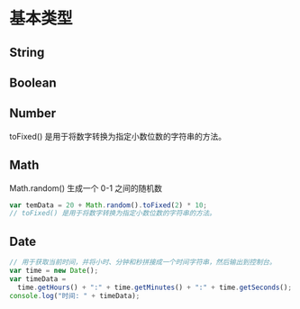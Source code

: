 # 基本类型

## String

## Boolean

## Number

toFixed() 是用于将数字转换为指定小数位数的字符串的方法。

## Math

Math.random() 生成一个 0-1 之间的随机数

```js
var temData = 20 + Math.random().toFixed(2) * 10;
// toFixed() 是用于将数字转换为指定小数位数的字符串的方法。
```

## Date

```js
// 用于获取当前时间，并将小时、分钟和秒拼接成一个时间字符串，然后输出到控制台。
var time = new Date();
var timeData =
  time.getHours() + ":" + time.getMinutes() + ":" + time.getSeconds();
console.log("时间: " + timeData);
```

